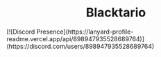 <h1 align="center">Blacktario</h1>
[![Discord Presence](https://lanyard-profile-readme.vercel.app/api/898947935528689764)](https://discord.com/users/898947935528689764)
